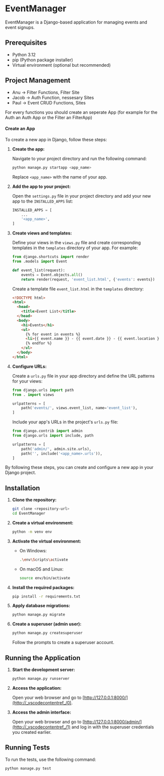 # EventManager

EventManager is a Django-based application for managing events and event signups.

## Prerequisites

- Python 3.12
- pip (Python package installer)
- Virtual environment (optional but recommended)

## Project Management

- Anu -> Filter Functions, Filter Site
- Jacob -> Auth Function, nessesary Sites
- Paul -> Event CRUD Functions, Sites

For every functions you should create an seperate App (for example for the Auth an Auth App or the Filter an FilterApp)

#### Create an App

To create a new app in Django, follow these steps:

1. **Create the app:**

   Navigate to your project directory and run the following command:

   ```sh
   python manage.py startapp <app_name>
   ```

   Replace `<app_name>` with the name of your app.

2. **Add the app to your project:**

   Open the `settings.py` file in your project directory and add your new app to the `INSTALLED_APPS` list:

   ```python
   INSTALLED_APPS = [
       ...
       '<app_name>',
   ]
   ```

3. **Create views and templates:**

   Define your views in the `views.py` file and create corresponding templates in the `templates` directory of your app. For example:

   ```python
   from django.shortcuts import render
   from .models import Event

   def event_list(request):
       events = Event.objects.all()
       return render(request, 'event_list.html', {'events': events})
   ```

   Create a template file `event_list.html` in the `templates` directory:

   ```html
   <!DOCTYPE html>
   <html>
     <head>
       <title>Event List</title>
     </head>
     <body>
       <h1>Events</h1>
       <ul>
         {% for event in events %}
         <li>{{ event.name }} - {{ event.date }} - {{ event.location }}</li>
         {% endfor %}
       </ul>
     </body>
   </html>
   ```

4. **Configure URLs:**

   Create a `urls.py` file in your app directory and define the URL patterns for your views:

   ```python
   from django.urls import path
   from . import views

   urlpatterns = [
       path('events/', views.event_list, name='event_list'),
   ]
   ```

   Include your app's URLs in the project's `urls.py` file:

   ```python
   from django.contrib import admin
   from django.urls import include, path

   urlpatterns = [
       path('admin/', admin.site.urls),
       path('', include('<app_name>.urls')),
   ]
   ```

By following these steps, you can create and configure a new app in your Django project.

## Installation

1. **Clone the repository:**

   ```sh
   git clone <repository-url>
   cd EventManager
   ```

2. **Create a virtual environment:**

   ```sh
   python -m venv env
   ```

3. **Activate the virtual environment:**

   - On Windows:

     ```sh
     .\env\Scripts\activate
     ```

   - On macOS and Linux:

     ```sh
     source env/bin/activate
     ```

4. **Install the required packages:**

   ```sh
   pip install -r requirements.txt
   ```

5. **Apply database migrations:**

   ```sh
   python manage.py migrate
   ```

6. **Create a superuser (admin user):**

   ```sh
   python manage.py createsuperuser
   ```

   Follow the prompts to create a superuser account.

## Running the Application

1. **Start the development server:**

   ```sh
   python manage.py runserver
   ```

2. **Access the application:**

   Open your web browser and go to [http://127.0.0.1:8000/](http://_vscodecontentref_/0).

3. **Access the admin interface:**

   Open your web browser and go to [http://127.0.0.1:8000/admin/](http://_vscodecontentref_/1) and log in with the superuser credentials you created earlier.

## Running Tests

To run the tests, use the following command:

```sh
python manage.py test
```

